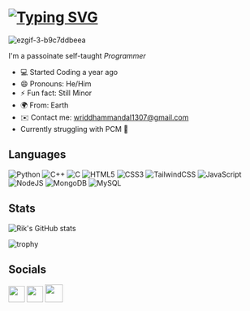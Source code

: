 [![Typing SVG](https://readme-typing-svg.demolab.com?font=Cursive&size=35&pause=1000&color=44F726&width=435&lines=Hello+There%2C+I'm+Rik+)](https://git.io/typing-svg)
================================================================================================================================================================

![ezgif-3-b9c7ddbeea](https://user-images.githubusercontent.com/95538354/233770978-0d2f0b1c-7d66-44ae-8d47-ff8485cbfca2.gif)





I'm a passoinate self-taught _Programmer_ 

- 💻 Started Coding a year ago
- 😄 Pronouns: He/Him
- ⚡ Fun fact: Still Minor
- 🌍 From: Earth
- ✉️ Contact me: wriddhammandal1307@gmail.com
- Currently struggling with PCM 🙂

<h2> Languages </h2>

![Python](https://img.shields.io/badge/python-3670A0?style=for-the-badge&logo=python&logoColor=ffdd54)
![C++](https://img.shields.io/badge/c++-%2300599C.svg?style=for-the-badge&logo=c%2B%2B&logoColor=white)
![C](https://img.shields.io/badge/c-%2300599C.svg?style=for-the-badge&logo=c&logoColor=white)
![HTML5](https://img.shields.io/badge/html5-%23E34F26.svg?style=for-the-badge&logo=html5&logoColor=white)
![CSS3](https://img.shields.io/badge/css3-%231572B6.svg?style=for-the-badge&logo=css3&logoColor=white)
![TailwindCSS](https://img.shields.io/badge/tailwindcss-%2338B2AC.svg?style=for-the-badge&logo=tailwind-css&logoColor=white)
![JavaScript](https://img.shields.io/badge/javascript-%23323330.svg?style=for-the-badge&logo=javascript&logoColor=%23F7DF1E)
![NodeJS](https://img.shields.io/badge/node.js-6DA55F?style=for-the-badge&logo=node.js&logoColor=white)
![MongoDB](https://img.shields.io/badge/MongoDB-%234ea94b.svg?style=for-the-badge&logo=mongodb&logoColor=white)
![MySQL](https://img.shields.io/badge/mysql-%2300f.svg?style=for-the-badge&logo=mysql&logoColor=white)

<h2> Stats </h2>

![Rik's GitHub stats](https://github-readme-stats.vercel.app/api?username=its-your-invi&hide=stars&count_private=true&theme=radical)

![trophy](https://github-profile-trophy.vercel.app/?username=its-your-invi&theme=onedark)

<h2> Socials </h2>

<p align="left"> <a href="https://www.github.com/its-your-invi" target="_blank" rel="noreferrer"><img src="https://user-images.githubusercontent.com/95538354/233769462-ca55ef50-1fc9-4bc2-beb8-60224622f14e.svg" width="32" height="32" /></a> <a href="https://www.instagram.com/its_your_invi/" target="_blank" rel="noreferrer"><img src="https://user-images.githubusercontent.com/95538354/233769194-bb608fcb-e762-43ab-8e56-6d132ad487d3.svg" width="32" height="32" /></a>
<a href="https://t.me/its_your_invi/" target="_blank" rel="noreferrer"><img src="https://user-images.githubusercontent.com/95538354/233769379-93c9a2c4-78af-4395-b397-7f831a5821fc.png" width="35" height="35" /></a></p>


